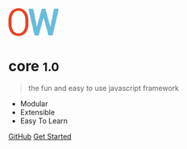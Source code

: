 <!-- _coverpage.md -->

<img src="_media/ow-logo.png" alt="ow" width="100px" />

# core <small>1.0</small>

> the fun and easy to use javascript framework

- Modular
- Extensible
- Easy To Learn

[GitHub](https://github.com/flipace/ow)
[Get Started](?id=quick-start)